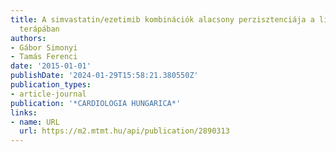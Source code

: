 ```yaml
---
title: A simvastatin/ezetimib kombinációk alacsony perzisztenciája a lipidcsökkentő
  terápában
authors:
- Gábor Simonyi
- Tamás Ferenci
date: '2015-01-01'
publishDate: '2024-01-29T15:58:21.380550Z'
publication_types:
- article-journal
publication: '*CARDIOLOGIA HUNGARICA*'
links:
- name: URL
  url: https://m2.mtmt.hu/api/publication/2890313
---
```

